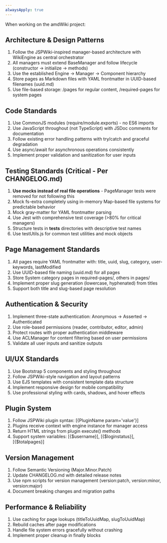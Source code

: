 ```yaml
---
alwaysApply: true
---
```


When working on the amdWiki project:

## Architecture & Design Patterns
1. Follow the JSPWiki-inspired manager-based architecture with WikiEngine as central orchestrator
2. All managers must extend BaseManager and follow lifecycle (constructor → initialize → methods)
3. Use the established Engine → Manager → Component hierarchy
4. Store pages as Markdown files with YAML frontmatter in UUID-based filenames (uuid.md)
5. Use file-based storage: /pages for regular content, /required-pages for system pages

## Code Standards
1. Use CommonJS modules (require/module.exports) - no ES6 imports
2. Use JavaScript throughout (not TypeScript) with JSDoc comments for documentation
3. Follow existing error handling patterns with try/catch and graceful degradation
4. Use async/await for asynchronous operations consistently
5. Implement proper validation and sanitization for user inputs

## Testing Standards (Critical - Per CHANGELOG.md)
1. **Use mocks instead of real file operations** - PageManager tests were removed for not following this
2. Mock fs-extra completely using in-memory Map-based file systems for predictable behavior
3. Mock gray-matter for YAML frontmatter parsing
4. Use Jest with comprehensive test coverage (>80% for critical managers)
5. Structure tests in __tests__ directories with descriptive test names
6. Use testUtils.js for common test utilities and mock objects

## Page Management Standards
1. All pages require YAML frontmatter with: title, uuid, slug, category, user-keywords, lastModified
2. Use UUID-based file naming (uuid.md) for all pages
3. Store System category pages in required-pages/, others in pages/
4. Implement proper slug generation (lowercase, hyphenated) from titles
5. Support both title and slug-based page resolution

## Authentication & Security
1. Implement three-state authentication: Anonymous → Asserted → Authenticated
2. Use role-based permissions (reader, contributor, editor, admin)
3. Protect routes with proper authentication middleware
4. Use ACLManager for content filtering based on user permissions
5. Validate all user inputs and sanitize outputs

## UI/UX Standards
1. Use Bootstrap 5 components and styling throughout
2. Follow JSPWiki-style navigation and layout patterns
3. Use EJS templates with consistent template data structure
4. Implement responsive design for mobile compatibility
5. Use professional styling with cards, shadows, and hover effects

## Plugin System
1. Follow JSPWiki plugin syntax: [{PluginName param='value'}]
2. Plugins receive context with engine instance for manager access
3. Return HTML strings from plugin execute() methods
4. Support system variables: [{$username}], [{$loginstatus}], [{$totalpages}]

## Version Management
1. Follow Semantic Versioning (Major.Minor.Patch)
2. Update CHANGELOG.md with detailed release notes
3. Use npm scripts for version management (version:patch, version:minor, version:major)
4. Document breaking changes and migration paths

## Performance & Reliability
1. Use caching for page lookups (titleToUuidMap, slugToUuidMap)
2. Rebuild caches after page modifications
3. Handle file system errors gracefully without crashing
4. Implement proper cleanup in finally blocks